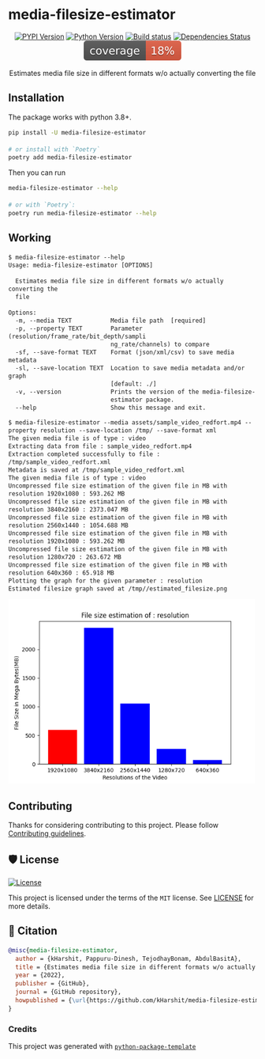 # media-filesize-estimator

<div align="center">

[![PYPI Version](https://img.shields.io/pypi/v/media-filesize-estimator.svg)](https://pypi.org/project/media-filesize-estimator/)
[![Python Version](https://img.shields.io/pypi/pyversions/media-filesize-estimator.svg)](https://pypi.org/project/media-filesize-estimator/)
[![Build status](https://github.com/kHarshit/media-filesize-estimator/workflows/build/badge.svg?branch=main&event=push)](https://github.com/kHarshit/media-filesize-estimator/actions?query=workflow%3Abuild)
[![Dependencies Status](https://img.shields.io/badge/dependencies-up%20to%20date-brightgreen.svg)](https://github.com/kHarshit/media-filesize-estimator/pulls?utf8=%E2%9C%93&q=is%3Apr%20author%3Aapp%2Fdependabot)
![Coverage Report](assets/images/coverage.svg)

Estimates media file size in different formats w/o actually converting the file

</div>


## Installation

The package works with python 3.8+.

```bash
pip install -U media-filesize-estimator

# or install with `Poetry`
poetry add media-filesize-estimator
```

Then you can run

```bash
media-filesize-estimator --help

# or with `Poetry`:
poetry run media-filesize-estimator --help
```

## Working

```
$ media-filesize-estimator --help
Usage: media-filesize-estimator [OPTIONS]

  Estimates media file size in different formats w/o actually converting the
  file

Options:
  -m, --media TEXT           Media file path  [required]
  -p, --property TEXT        Parameter (resolution/frame_rate/bit_depth/sampli
                             ng_rate/channels) to compare
  -sf, --save-format TEXT    Format (json/xml/csv) to save media metadata
  -sl, --save-location TEXT  Location to save media metadata and/or graph
                             [default: ./]
  -v, --version              Prints the version of the media-filesize-
                             estimator package.
  --help                     Show this message and exit.
```

```
$ media-filesize-estimator --media assets/sample_video_redfort.mp4 --property resolution --save-location /tmp/ --save-format xml
The given media file is of type : video
Extracting data from file : sample_video_redfort.mp4
Extraction completed successfully to file : /tmp/sample_video_redfort.xml
Metadata is saved at /tmp/sample_video_redfort.xml
The given media file is of type : video
Uncompressed file size estimation of the given file in MB with resolution 1920x1080 : 593.262 MB
Uncompressed file size estimation of the given file in MB with resolution 3840x2160 : 2373.047 MB
Uncompressed file size estimation of the given file in MB with resolution 2560x1440 : 1054.688 MB
Uncompressed file size estimation of the given file in MB with resolution 1920x1080 : 593.262 MB
Uncompressed file size estimation of the given file in MB with resolution 1280x720 : 263.672 MB
Uncompressed file size estimation of the given file in MB with resolution 640x360 : 65.918 MB
Plotting the graph for the given parameter : resolution
Estimated filesize graph saved at /tmp//estimated_filesize.png
```

<img src="assets/estimated_graph.png" alt="estimated_graph" width="500"/>

## Contributing

Thanks for considering contributing to this project. Please follow [Contributing guidelines](https://github.com/kHarshit/media-filesize-estimator/blob/main/CONTRIBUTING.md).

## 🛡 License

[![License](https://img.shields.io/github/license/kHarshit/media-filesize-estimator)](https://github.com/kHarshit/media-filesize-estimator/blob/main/LICENSE)

This project is licensed under the terms of the `MIT` license. See [LICENSE](https://github.com/kHarshit/media-filesize-estimator/blob/main/LICENSE) for more details.

## 📃 Citation

```bibtex
@misc{media-filesize-estimator,
  author = {kHarshit, Pappuru-Dinesh, TejodhayBonam, AbdulBasitA},
  title = {Estimates media file size in different formats w/o actually converting the file},
  year = {2022},
  publisher = {GitHub},
  journal = {GitHub repository},
  howpublished = {\url{https://github.com/kHarshit/media-filesize-estimator}}
}
```

### Credits 

This project was generated with [`python-package-template`](https://github.com/TezRomacH/python-package-template)
